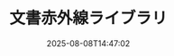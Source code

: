 ---
############################# Static ############################
layout: "family"
date:  2025-08-08T14:47:02
draft: false

product: "Redaction"
product_tag: "redaction"

lang: ja

############################# Head ############################
head_title: "文書赤外線ソリューション。機密データを編集または削除する。"
head_description: "PDF、Word文書、Excelスプレッドシート、PowerPointプレゼンテーション、画像などのテキスト、画像、またはメタデータを削除、赤外線処理、または隠します。私たちのライブラリをあなたの.NET、Java、Python、またはクラウドベースのアプリケーションで使用してください。"

############################# Header ############################
title: "文書赤外線ライブラリ"
description:  |
  さまざまなファイルタイプからプライベート情報を隠すか削除します。

  テキストや画像を編集して、機密コンテンツを排除します。

  当社の高度な機能を使用して、ファイルのメタデータを管理します。

############################# Supported Platforms ###############################
supported_platforms:
  enable: true
  head_title: "プラットフォームを選択してください"
  title: "プラットフォーム独立性"
  description: "GroupDocs.Redactionライブラリは、以下のオペレーティングシステムとフレームワークをサポートしています。"
  details_link_title: "詳細はこちら"

  items:
    # items loop
    - title: ".NET"
      description: GroupDocs.Redaction .NET 
      color: "blue"
      tag: "net"
      link: "/redaction/net/"
      features_link: "https://docs.groupdocs.com/redaction/net/system-requirements/"
      features:
          # features loop
          - rows: "2"
            content: |
                    .NET Framework 4.6.2 or higher <br> .NET Core 3.1 or higher
      
          # features loop
          - rows: "4"
            content: |
                    Windows <br> Linux <br> Mac OS <br> Microsoft Azure
      
          # features loop
          - rows: "3"
            content: |
                    Microsoft Visual Studio <br> JetBrains Rider <br> Microsoft Visual Code
      
          # features loop
          - rows: "1"
            content: |
                    30+ file formats
      

    # items loop
    - title: "Java"
      description: GroupDocs.Redaction Java
      color: "red"
      tag: "java"
      link: "/redaction/java/"
      features_link: "https://docs.groupdocs.com/redaction/java/system-requirements/"
      features:
          # features loop
          - rows: "2"
            content: |
                    Java 8 or higher <br> Kotlin
      
          # features loop
          - rows: "4"
            content: |
                    Windows <br> Linux <br> Mac OS
      
          # features loop
          - rows: "3"
            content: |
                    IntelliJ IDEA <br> Eclipse <br> NetBeans
      
          # features loop
          - rows: "1"
            content: |
                    30+ file formats

    # items loop
    - title: "Python"
      description: GroupDocs.Redaction Python
      color: "yellow"
      tag: "python-net"
      link: "/redaction/python-net/"
      features_link: "https://docs.groupdocs.com/redaction/python-net/system-requirements/"
      features:
          # features loop
          - rows: "2"
            content: |
                    Python 3.9+ and .Net 6+
      
          # features loop
          - rows: "4"
            content: |
                    Windows <br> Linux <br> Mac OS
      
          # features loop
          - rows: "3"
            content: |
                    IDLE <br> PyCharm <br> Visual Studio Code
      
          # features loop
          - rows: "1"
            content: |
                    30+ file formats

############################# Features ###############################
features:
  enable: true
  title: "GroupDocs.Redaction 概要"
  description: "PDF、Office文書、画像、その他のビジネスファイル内のコンテンツを管理するソリューションです。"

  items:
    # items loop
    - icon: "text"
      title: "テキストの削除または編集"
      content: "あなたの文書内の機密テキストを見つけて赤外線処理します。"

    # items loop
    - icon: "image"
      title: "画像の赤外線処理"
      content: "追加の努力なしにファイル内の画像エリアを隠します。"

    # items loop
    - icon: "template"
      title: "メタデータの管理"
      content: "Word文書内の著者や画像内のEXIFデータなど、メタデータを削除または置き換えます。"

    # items loop
    - icon: "pdf"
      title: "高度な機能"
      content: "正規表現やAI統合を使用して、赤外線処理するデータを検索します。"

############################# Code samples ############################
code_samples:
  enable: true
  title: "GroupDocs.Redaction コードサンプル"
  description: "GroupDocs.Redaction 赤外線処理操作の典型的な使用例。"
  items:
    # code sample loop
    - title: "PDF文書のテキストを赤外線処理する方法"
      content: |
       GroupDocs.Redactionは、数ステップで文書内のテキストを赤外線処理するための最適なソリューションです。
      samples:
        - language: "C#"
          color: "blue"
          content: |
            ```csharp {style=abap}   
            // 赤外線処理するファイルパスをRedactorインスタンスに渡します
            using (Redactor redactor  = new Redactor("source.pdf"))
            {
                // 赤外線処理オプションを提供します
                var redaction = new ExactPhraseRedaction("Sensitive data", new ReplacementOptions("[hidden]"));

                // 赤外線処理を行い、結果を保存します
                redactor.Apply(redaction);

                var outputFile = redactor.Save();
            }   
            ```
        - language: "Java"
          color: "red"
          content: |
            ```java {style=abap}   
            // 赤外線処理するファイルパスをRedactorインスタンスに渡します
            final Redactor redactor  = new Redactor("source.pdf");

            try 
            {
                // 赤外線処理オプションを提供します
                ExactPhraseRedaction redaction = new ExactPhraseRedaction("Sensitive data", new ReplacementOptions("[hidden]"));

                // 赤外線処理を行い、結果を保存します
                redactor.apply(redaction);
                redactor.save();
            }
            finally { redactor.close(); } 
            ```
        - language: "Python"
          color: "yellow"
          content: |
            ```python {style=abap}
            import groupdocs.redaction as gr
            import groupdocs.redaction.options as gro
            import groupdocs.redaction.redactions as grr

            def run():

                # 赤外線処理するファイルパスをRedactorインスタンスに渡します
                with gr.Redactor("source.pdf") as redactor:

                    # 赤外線処理オプションを提供します
                    repl_opt = grr.ReplacementOptions("[hidden]")
                    ex_red = grr.ExactPhraseRedaction("Sensitive data", repl_opt)

                    # 赤外線処理を行い、結果を保存します
                    result = redactor.apply(ex_red)
        
                    so = gro.SaveOptions()
                    so.add_suffix = True
                    so.rasterize_to_pdf = False
                    result_path = redactor.save(so)
            ```

############################# Supported Formats ###############################
formats:
  enable: true
  title: "30以上のファイル形式に対応"
  description: "GroupDocs.Redactionは、すべての一般的なビジネスファイル形式で赤外線処理操作をサポートしています。"

############################# Metrics ###############################
metrics:
  enable: true
  title: "GroupDocs.Redactionの成果"
  description: "ライブラリの成功を際立たせる重要な指標を発見します"

  items:
    # items loop
    - number: "40+"
      title: "サポートされている形式"
      content: "GroupDocs.Redactionは、30以上の一般的なファイル形式との操作をサポートしています。"

    # items loop
    - number: "440k"
      title: "NuGetダウンロード"
      content: "GroupDocs.Redaction for .NETは、NuGetから440,000回以上ダウンロードされています。"

    # items loop
    - number: "12k"
      title: "Mavenダウンロード"
      content: "GroupDocs.RedactionはMavenで12,000回以上ダウンロードされ、強力なJava赤外線処理機能を提供しています。"

    # items loop
    - number: "140+"
      title: "喜ばしい顧客"
      content: "グローバル企業から個々の開発者まで、GroupDocsの製品は革新的なソリューションを構築するために利用されています。"


############################# Customers ###############################
customers:
  enable: true
  title: "我々の喜ばしい顧客"
  description: "GroupDocsのライブラリは、世界的に認知され、評判の高いブランドに信頼されています。"

  items:
    # items loop
    - title: "BenQ Corporation"
      logo: "benq"
      
    # items loop
    - title: "Nasdaq Stock Market"
      logo: "nasdaq"
      
    # items loop
    - title: "AT&T Inc."
      logo: "att"
      
    # items loop
    - title: "Customer logo AstraZeneca"
      logo: "astrazeneca"
      
    # items loop
    - title: "Central Bank of Argentina"
      logo: "argentinacentralbank"
      
    # items loop
    - title: "Roche Holding AG"
      logo: "roche"
      
    # items loop
    - title: "Capita"
      logo: "capita"
      
    # items loop
    - title: "Axa S.A."
      logo: "axa"
      
    # items loop
    - title: "Instructure Inc."
      logo: "instructure"
      
    # items loop
    - title: "Wipro"
      logo: "wipro"


############################# Actions ###############################
actions:
  enable: true
  title: "始める準備はできましたか？"
  description: "あなたのプラットフォームでGroupDocs.Redactionの機能を無料で試してみてください。"

  items:
    # items loop
    - title: ".NET"
      color: "blue"
      link: "/redaction/net/"

    # items loop
    - title: "Java"
      color: "red"
      link: "/redaction/java/"

    # items loop
    - title: "Node.js"
      color: "yellow"
      link: "/redaction/python-net/"   

############################# FAQ ###############################
faq:
  enable: true
  title: "よくある質問"
  description: "最も一般的な質問への回答です。"

  items:
    # items loop
    - question: "GroupDocs.Redactionライブラリは、文書を操作するためにサードパーティのソフトウェアを必要としますか？"
      answer: "GroupDocs.Redactionは、Adobe Acrobat、Microsoft Officeなどの外部ソフトウェアを必要としません。"

    # items loop
    - question: "購入前にGroupDocs.Redactionライブラリを試すことができますか？"
      answer: "はい、ライセンスを購入せずにGroupDocs.Redactionを試すことができます。試用モードで動作し、試用バッジが追加され、最初の3ページに出力が制限されます。制限なしでテストするには、30日間の一時ライセンスをリクエストしてください。詳細については、[こちらを参照してください](https://purchase.groupdocs.com/temporary-license/)。"

    # items loop
    - question: "どのようなライセンスオプションが利用可能ですか？"
      answer: "開発および配布のニーズに基づいて、いくつかのライセンスタイプを提供しています。これには、使用量に応じた開発者ライセンス、サイトライセンス、およびメーター制ライセンスが含まれます。詳細は[こちら](https://purchase.groupdocs.com/pricing/redaction/net/)でご覧ください。"

############################# Cloud Links ###############################
cloud_links:
  enable: true
  title: "GroupDocs.RedactionローコードAPI"
  description: "クラウドベースのREST APIを使用して、任意のアプリケーションに文書赤外線処理を統合します。"
  
  items:
    # items loop
    - title: "GroupDocs.Redaction Cloud for cURL"
      content: "cURLコマンドを使用して、さまざまなサポートされているファイル形式の文書を赤外線処理します。"
      icon: "groupdocs_redaction-for-curl"
      link: "https://products.groupdocs.cloud/redaction/curl"

    # items loop
    - title: "GroupDocs.Redaction Cloud for .NET"
      content: "Microsoft .NETアプリケーション内で画像、テキスト、メタデータを抽出または文書を赤外線処理するためにテンプレートを使用します。"
      icon: "groupdocs_redaction-for-net"
      link: "https://products.groupdocs.cloud/redaction/net"

    # items loop
    - title: "GroupDocs.Redaction Cloud for Java"
      content: "Java SDKを使用して、Javaベースのアプリケーション内で文書を赤外線処理し、データを抽出します。"
      icon: "groupdocs_redaction-for-java"
      link: "https://products.groupdocs.cloud/redaction/java"

############################# App links ###############################
app_links:
  enable: true
  title: "GroupDocs.Redactionノーコードアプリ"
  description: "ウェブベースのアプリケーションを使用して、ブラウザで直接30以上の人気ファイル形式を赤外線処理できるようにします。"

  items:
    # items loop
    - title: "GroupDocs.Redaction Total"
      content: "Word、Excel、PowerPoint、PDF、その他30以上のファイル形式を赤外線処理するための無料のオンラインツールです。"
      icon: "groupdocs_redaction-app"
      link: "https://products.groupdocs.app/redaction/total"

    # items loop
    - title: "GroupDocs.Redaction DOCX"
      content: "ブラウザでWord文書を赤外線処理し、画像、テキスト、またはメタデータを抽出します。"
      icon: "groupdocs_words-app"
      link: "https://products.groupdocs.app/redaction/docx"

    # items loop
    - title: "GroupDocs.Redaction PDF"
      content: "任意のデバイスまたはプラットフォームで動作し、制限なしの無料のPDF赤外線処理ツールです。"
      icon: "groupdocs_pdf-app"
      link: "https://products.groupdocs.app/redaction/pdf"


      


---